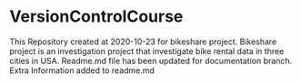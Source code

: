 # VersionControlCourse
This Repository created at 2020-10-23  for bikeshare project. Bikeshare project is an investigation project that investigate bike rental data in three cities in USA. 
Readme.md file has been updated for documentation branch.
Extra Information added to readme.md
